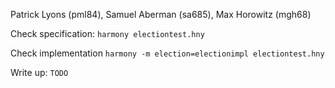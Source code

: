 Patrick Lyons (pml84), Samuel Aberman (sa685), Max Horowitz (mgh68)

Check specification: ```harmony electiontest.hny```

Check implementation ```harmony -m election=electionimpl electiontest.hny```

Write up: ```TODO```